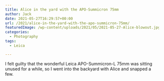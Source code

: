 ```yaml
---
title: Alice in the yard with the APO-Summicron 75mm
author: Jack
date: 2021-05-27T16:29:57+00:00
url: /2021/alice-in-the-yard-with-the-apo-summicron-75mm/
featuredImage: /wp-content/uploads/2021/05/2021-05-27-Alice-blowout.jpg
categories:
  - Photography
tags:
  - Leica

---
```

<!--kg-card-begin: html-->

I felt guilty that the wonderful Leica APO-Summicron-L 75mm was sitting unused for a while, so I went into the backyard with Alice and snapped a few. 

<!--more-->


<div class="wp-block-envira-envira-gallery">
</div>

<!--kg-card-end: html-->